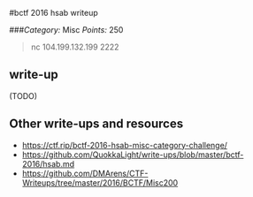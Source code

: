 #bctf 2016 hsab writeup

###*Category:* Misc *Points:* 250 

> nc 104.199.132.199 2222

## write-up

(TODO)

## Other write-ups and resources

* <https://ctf.rip/bctf-2016-hsab-misc-category-challenge/>
* <https://github.com/QuokkaLight/write-ups/blob/master/bctf-2016/hsab.md>
* <https://github.com/DMArens/CTF-Writeups/tree/master/2016/BCTF/Misc200>
